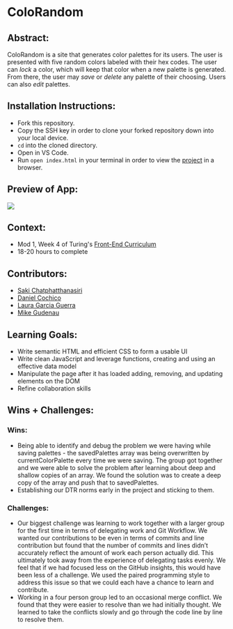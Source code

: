 # ColoRandom

## Abstract:
ColoRandom is a site that generates color palettes for its users. The user is presented with five random colors labeled with their hex codes. The user can *lock* a color, which will keep that color when a new palette is generated. From there, the user may *save* or *delete* any palette of their choosing. Users can also *edit* palettes.
## Installation Instructions:
- Fork this repository.
- Copy the SSH key in order to clone your forked repository down into your local device.
- `cd` into the cloned directory.
- Open in VS Code.
- Run `open index.html` in your terminal in order to view the [project](https://sakisandrac.github.io/colorandom-project/) in a browser. 

## Preview of App:
![](https://user-images.githubusercontent.com/126428377/232164005-55cb3c10-389d-442d-b852-47e213c71171.gif)
## Context:
- Mod 1, Week 4 of Turing's [Front-End Curriculum](https://frontend.turing.edu/)
- 18-20 hours to complete

## Contributors:
- [Saki Chatphatthanasiri](https://github.com/sakisandrac)<br>
- [Daniel Cochico](https://github.com/dcochico)<br>
- [Laura Garcia Guerra](https://github.com/lauraguerra1)<br>
- [Mike Gudenau](https://github.com/mikegudenau)

## Learning Goals:
- Write semantic HTML and efficient CSS to form a usable UI
- Write clean JavaScript and leverage functions, creating and using an effective data model
- Manipulate the page after it has loaded adding, removing, and updating elements on the DOM
- Refine collaboration skills

## Wins + Challenges:
### Wins:
- Being able to identify and debug the problem we were having while saving palettes - the savedPalettes array was being overwritten by currentColorPalette every time we were saving. The group got together and we were able to solve the problem after learning about deep and shallow copies of an array. We found the solution was to create a deep copy of the array and push that to savedPalettes.
- Establishing our DTR norms early in the project and sticking to them.
### Challenges:
- Our biggest challenge was learning to work together with a larger group for the first time in terms of delegating work and Git Workflow. We wanted our contributions to be even in terms of commits and line contribution but found that the number of commits and lines didn’t accurately reflect the amount of work each person actually did. This ultimately took away from the experience of delegating tasks evenly. We feel that if we had focused less on the GitHub insights, this would have been less of a challenge. We used the paired programming style to address this issue so that we could each have a chance to learn and contribute.
- Working in a four person group led to an occasional merge conflict. We found that they were easier to resolve than we had initially thought. We learned to take the conflicts slowly and go through the code line by line to resolve them.